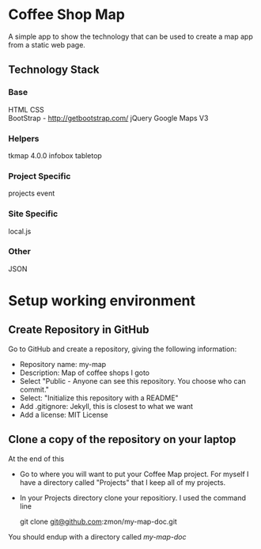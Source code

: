 Coffee Shop Map
===============
A simple app to show the technology that can be used to create a map app from a static web page.

Technology Stack
----------------

### Base
HTML 
CSS  
BootStrap - http://getbootstrap.com/
jQuery
Google Maps V3

### Helpers
tkmap 4.0.0
infobox
tabletop

### Project Specific
projects
event


### Site Specific
local.js

### Other
JSON



Setup working environment
=========================

Create Repository in GitHub
---------------------------
Go to GitHub and create a repository, giving the following information:

* Repository name: my-map
* Description: Map of coffee shops I goto
* Select "Public - Anyone can see this repository. You choose who can commit."
* Select: "Initialize this repository with a README"
* Add .gitignore: Jekyll, this is closest to what we want
* Add a license: MIT License


Clone a copy of the repository on your laptop
---------------------------------------------

At the end of this

* Go to where you will want to put your Coffee Map project.  For myself I have a directory called "Projects" that I keep all of my projects.
* In your Projects directory clone your repositiory.  I used the command line

    git clone git@github.com:zmon/my-map-doc.git

You should endup with a directory called _my-map-doc_





